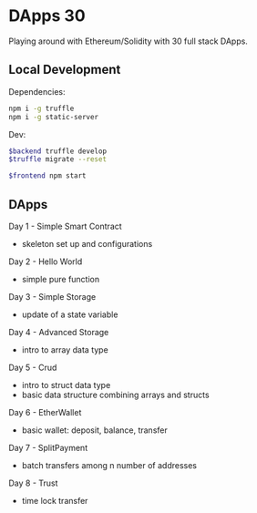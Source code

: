 # DApps 30

Playing around with Ethereum/Solidity with 30 full stack DApps.

## Local Development

Dependencies:

```bash
npm i -g truffle
npm i -g static-server
```

Dev:

```bash
$backend truffle develop
$truffle migrate --reset
```

```bash
$frontend npm start
```

## DApps

Day 1 - Simple Smart Contract

- skeleton set up and configurations

Day 2 - Hello World

- simple pure function

Day 3 - Simple Storage

- update of a state variable

Day 4 - Advanced Storage

- intro to array data type

Day 5 - Crud

- intro to struct data type
- basic data structure combining arrays and structs

Day 6 - EtherWallet

- basic wallet: deposit, balance, transfer

Day 7 - SplitPayment

- batch transfers among n number of addresses

Day 8 - Trust

- time lock transfer
